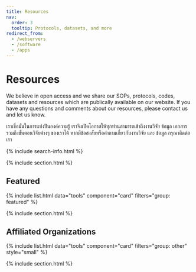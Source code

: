 ```yaml
---
title: Resources
nav:
  order: 3
  tooltip: Protocols, datasets, and more
redirect_from:
  - /webservers
  - /software
  - /apps
---
```


# <i class="fas fa-tools"></i>Resources

We believe in open access and we share our SOPs, protocols, codes, datasets and resources which are publically available on our website. If you have any questions and comments about our resources, please contact us and let us know.

เราเชื่อมั่นในการแบ่งปันองค์ความรู้ เราจึงเปิดโอกาสให้ทุกท่านสามารถเข้าถึงงานวิจัย ข้อมูล เอกสาร รวมถึงขั้นตอนวิจัยต่างๆ ของเราได้ หากมีข้อสงสัยหรือคำถามเกี่ยวกับงานวิจัย และ ข้อมูล กรุณาติดต่อเรา

{% include search-info.html %}

{% include section.html %}

## Featured

{% include list.html data="tools" component="card" filters="group: featured" %}

{% include section.html %}


## Affiliated Organizations

{% include list.html data="tools" component="card" filters="group: other" style="small" %}

{% include section.html %}

